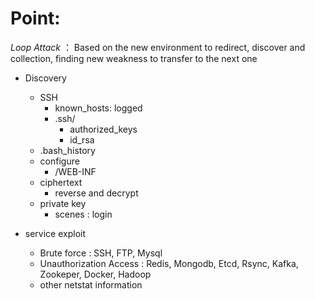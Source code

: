 # Point:
*Loop Attack* ： Based on the new environment to redirect, discover and collection, finding new weakness to transfer to the next one

- Discovery
  - SSH
    - known_hosts: logged
    - .ssh/
      - authorized_keys
      - id_rsa
  - .bash_history
  - configure
    - /WEB-INF
  - ciphertext
    - reverse and decrypt
  - private key
    - scenes : login
    
    
- service exploit
  - Brute force : SSH, FTP, Mysql
  - Unauthorization Access : Redis, Mongodb, Etcd, Rsync, Kafka, Zookeper, Docker, Hadoop
  - other netstat information
  
